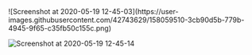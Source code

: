<!--# Flappy Bird
This repo consists of the code i have written while creating flappy bird game.
___
## Working 
Clone the repo and run the following code to get your code running
```shell script
pip install pygame
pip install neat-python
python fileName.py
```
The game will start in the new screen with bird flying automatically <br>and keeps on flying at a particular height.<br>
Nothing happens on collision.<br>
Score keeps on updating as soon as the bord passes a pipe.

___
### Progress
* [x] Bird Flying
* [x] Base rolling
* [x] Pipes Displaying
* [x] Pipes moving
* [x] Score updating and displaying
* [ ] Controlling the bird with key events
* [ ] Collision control(currently nothing happens on collision)
-->![Screenshot at 2020-05-19 12-45-03](https://user-images.githubusercontent.com/42743629/158059510-3cb90d5b-779b-4945-9f65-c35fb50c155c.png)
![Screenshot at 2020-05-19 12-45-14](https://user-images.githubusercontent.com/42743629/158059512-20210555-654d-443f-8a08-2701ac18484c.png)
